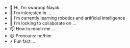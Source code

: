 - 👋 Hi, I’m swaroop Nayak
- 👀 I’m interested in ...
- 🌱 I’m currently learning robotics and artificial intelligence
- 💞️ I’m looking to collaborate on ...
- 📫 How to reach me ...
- 😄 Pronouns: he/him
- ⚡ Fun fact: ...

<!---
swaroop3234/swaroop3234 is a ✨ special ✨ repository because its `README.md` (this file) appears on your GitHub profile.
You can click the Preview link to take a look at your changes.
--->

